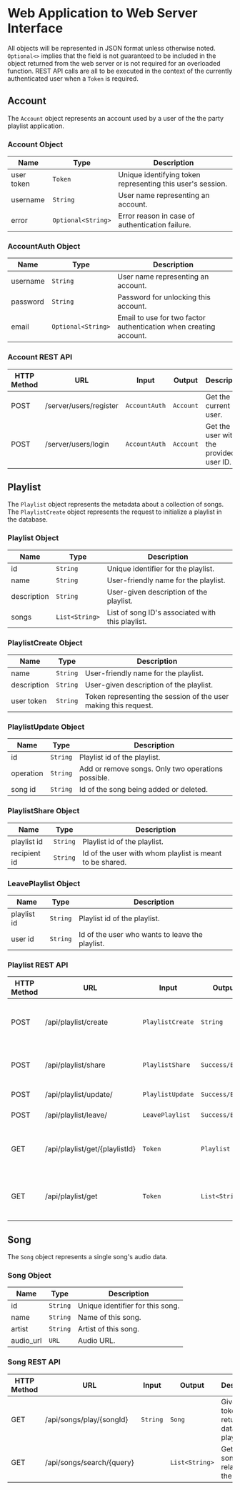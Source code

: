 # Web Application to Web Server Interface
All objects will be represented in JSON format unless otherwise noted.
`Optional<>` implies that the field is not guaranteed to be included in the object returned from the web server or is not required for an overloaded function.
REST API calls are all to be executed in the context of the currently authenticated user when a `Token` is required.



## Account
The `Account` object represents an account used by a user of the the party playlist application.

### Account Object
|Name               |Type                     |Description                                                             |
|-------------------|-------------------------|------------------------------------------------------------------------|
|user token         |`Token`                  |Unique identifying token representing this user's session.              |
|username           |`String`                 |User name representing an account.                                      |
|error              |`Optional<String>`       |Error reason in case of authentication failure.                         |

### AccountAuth Object
|Name               |Type                     |Description                                                             |
|-------------------|-------------------------|------------------------------------------------------------------------|
|username           |`String`                 |User name representing an account.                                      |
|password           |`String`                 |Password for unlocking this account.                                    |
|email              |`Optional<String>`       |Email to use for two factor authentication when creating account.       |

### Account REST API
|HTTP Method|URL                    |Input        |Output         |Description                                         |
|-----------|-----------------------|-------------|---------------|----------------------------------------------------|
| POST      |/server/users/register   |`AccountAuth`|`Account`      |Get the current user.                               |
| POST      |/server/users/login    |`AccountAuth`|`Account`      |Get the user with the provided user ID.             |



## Playlist
The `Playlist` object represents the metadata about a collection of songs.  The `PlaylistCreate` object represents the request to initialize a playlist in the database.

### Playlist Object
|Name           |Type          |Description                                                                            |
|---------------|--------------|---------------------------------------------------------------------------------------|
|id             |`String`      |Unique identifier for the playlist.                                                    |
|name           |`String`      |User-friendly name for the playlist.                                                   |
|description    |`String`      |User-given description of the playlist.                                                |
|songs          |`List<String>`|List of song ID's associated with this playlist.                                       |

### PlaylistCreate Object
|Name           |Type          |Description                                                                            |
|---------------|--------------|---------------------------------------------------------------------------------------|
|name           |`String`      |User-friendly name for the playlist.                                                   |
|description    |`String`      |User-given description of the playlist.                                                |
|user token     |`String`      |Token representing the session of the user making this request.                        |

### PlaylistUpdate Object
|Name           |Type          |Description                                                                            |
|---------------|--------------|---------------------------------------------------------------------------------------|
|id             |`String`      |Playlist id of the playlist.                                                           |
|operation      |`String`      |Add or remove songs. Only two operations possible.                                     |
|song id        |`String`      |Id of the song being added or deleted.                                                 |

### PlaylistShare Object
|Name           |Type          |Description                                                                            |
|---------------|--------------|---------------------------------------------------------------------------------------|
|playlist id    |`String`      |Playlist id of the playlist.                                                           |
|recipient id   |`String`      |Id of the user with whom playlist is meant to be shared.                               |

### LeavePlaylist Object
|Name           |Type          |Description                                                                            |
|---------------|--------------|---------------------------------------------------------------------------------------|
|playlist id    |`String`      |Playlist id of the playlist.                                                           |
|user id        |`String`      |Id of the user who wants to leave the playlist.                                        |


### Playlist REST API
|HTTP Method|URL                   |Input            |Output         |Description                                      |
|-----------|----------------------|-----------------|---------------|-------------------------------------------------|
|POST       |/api/playlist/create  |`PlaylistCreate` |`String`       |Create a playlist and get the generated ID.      |
|POST       |/api/playlist/share   |`PlaylistShare`  |`Success/Error`|Share the playlist with another user.            |
|POST       |/api/playlist/update/ |`PlaylistUpdate` |`Success/Error`|Update the playlist.                             |
|POST       |/api/playlist/leave/  |`LeavePlaylist`  |`Success/Error`|Leave the playlist.                             |
|GET        |/api/playlist/get/{playlistId} |`Token` |`Playlist`     |Request detailed information about a playlist    |
|GET        |/api/playlist/get    |`Token`           |`List<String>` |Get all playlist ID's associated with this user. |



## Song
The `Song` object represents a single song's audio data.

### Song Object
|Name           |Type           |Description                                                                           |
|---------------|---------------|--------------------------------------------------------------------------------------|
|id             |`String`       |Unique identifier for this song.                                                      |
|name           |`String`       |Name of this song.                                                                    |
|artist         |`String`       |Artist of this song.                                                                  |
|audio_url      |`URL`          |Audio URL.                                                                            |

### Song REST API

|HTTP Method|URL                            |Input   |Output        |Description                                       |
|-----------|-------------------------------|--------|--------------|--------------------------------------------------|
|GET        |/api/songs/play/{songId}       |`String`|`Song`        |Given user token, return song data to play.       |
|GET        |/api/songs/search/{query}      |        |`List<String>`|Get all songs related to the query.               |

